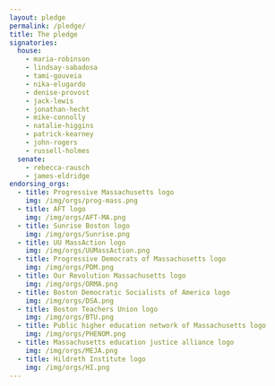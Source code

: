 ```yaml
---
layout: pledge
permalink: /pledge/
title: The pledge
signatories:
  house:
    - maria-robinson
    - lindsay-sabadosa
    - tami-gouveia
    - nika-elugardo
    - denise-provost
    - jack-lewis
    - jonathan-hecht
    - mike-connolly
    - natalie-higgins
    - patrick-kearney
    - john-rogers
    - russell-holmes
  senate:
    - rebecca-rausch
    - james-eldridge
endorsing_orgs:
  - title: Progressive Massachusetts logo
    img: /img/orgs/prog-mass.png
  - title: AFT logo
    img: /img/orgs/AFT-MA.png
  - title: Sunrise Boston logo
    img: /img/orgs/Sunrise.png
  - title: UU MassAction logo
    img: /img/orgs/UUMassAction.png
  - title: Progressive Democrats of Massachusetts logo
    img: /img/orgs/PDM.png
  - title: Our Revolution Massachusetts logo
    img: /img/orgs/ORMA.png
  - title: Boston Democratic Socialists of America logo
    img: /img/orgs/DSA.png
  - title: Boston Teachers Union logo
    img: /img/orgs/BTU.png
  - title: Public higher education network of Massachusetts logo
    img: /img/orgs/PHENOM.png
  - title: Massachusetts education justice alliance logo
    img: /img/orgs/MEJA.png
  - title: Hildreth Institute logo
    img: /img/orgs/HI.png
---
```

